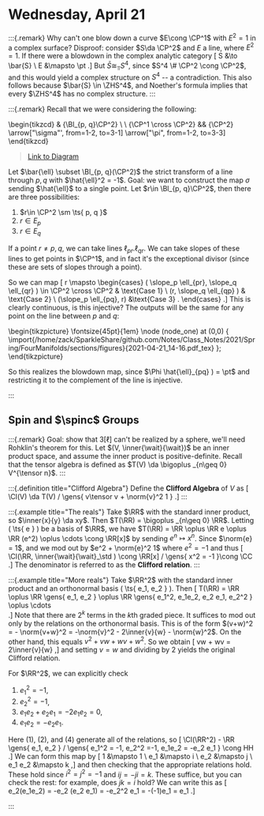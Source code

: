 # Wednesday, April 21

:::{.remark}
Why can't one blow down a curve $E\cong \CP^1$ with $E^2 = 1$ in a complex surface?
Disproof: consider $S\da \CP^2$ and $E$ a line, where $E^2 = 1$.
If there were a blowdown in the complex analytic category
\[
S &\to \bar{S} \\
E &\mapsto \pt
.\]
But $\bar{S} \cong_\Top S^4$, since $S^4 \# \CP^2 \cong \CP^2$, and this would yield a complex structure on $S^4$ -- a contradiction.
This also follows because $\bar{S} \in \ZHS^4$, and Noether's formula implies that every $\ZHS^4$ has no complex structure.
:::

:::{.remark}
Recall that we were considering the following:

\begin{tikzcd}
	& {\Bl_{p, q}\CP^2} \\
	\\
	{\CP^1 \cross \CP^2} && {\CP^2}
	\arrow["\sigma"', from=1-2, to=3-1]
	\arrow["\pi", from=1-2, to=3-3]
\end{tikzcd}

> [Link to Diagram](https://q.uiver.app/?q=WzAsMyxbMSwwLCJcXEJsX3twLCBxfVxcQ1BeMiJdLFsyLDIsIlxcQ1BeMiJdLFswLDIsIlxcQ1BeMSBcXGNyb3NzIFxcQ1BeMSJdLFswLDIsIlxcc2lnbWEiLDJdLFswLDEsIlxccGkiXV0=)

Let $\bar{\ell} \subset \Bl_{p, q}(\CP^2)$ the strict transform of a line through $p, q$ with $\hat{\ell}^2 = -1$.
Goal: we want to construct the map $\sigma$ sending $\hat{\ell}$ to a single point.
Let $r\in \Bl_{p, q}\CP^2$, then there are three possibilities:

1. $r\in \CP^2 \sm \ts{ p, q }$
2. $r\in E_p$
3. $r\in E_q$

If a point $r \neq p, q$, we can take lines $\ell_{pr}. \ell_{qr}$.
We can take slopes of these lines to get points in $\CP^1$, and in fact it's the exceptional divisor (since these are sets of slopes through a point).

So we can map
\[
r \mapsto 
\begin{cases}
( \slope_p \ell_{pr}, \slope_q \ell_{qr} ) \in \CP^2 \cross \CP^2
& \text{Case 1}
\\
(r, \slope_q \ell_{qp} ) 
& \text{Case 2}
\\
(\slope_p \ell_{pq}, r)
&\text{Case 3}
.
\end{cases}
.\]
This is clearly continuous, is this injective?
The outputs will be the same for any point on the line between $p$ and $q$:

\begin{tikzpicture}
\fontsize{45pt}{1em} 
\node (node_one) at (0,0) { \import{/home/zack/SparkleShare/github.com/Notes/Class_Notes/2021/Spring/FourManifolds/sections/figures}{2021-04-21_14-16.pdf_tex} };
\end{tikzpicture}

So this realizes the blowdown map, since $\Phi \hat{\ell}_{pq} ) = \pt$ and restricting it to  the complement of the line is injective.

:::

## Spin and $\spinc$ Groups


:::{.remark}
Goal: show that $3[\ell]$ can't be realized by a sphere, we'll need Rohklin's theorem for this.
Let $(V, \inner{\wait}{\wait})$ be an inner product space, and assume the inner product is positive-definite.
Recall that the tensor algebra is defined as $T(V) \da \bigoplus _{n\geq 0} V^{\tensor n}$.
:::


:::{.definition title="Clifford Algebra"}
Define the **Clifford Algebra** of $V$ as
\[
\Cl(V) \da T(V) / \gens{ v\tensor v + \norm{v}^2 1 } 
.\]
:::


:::{.example title="The reals"}
Take $\RR$ with the standard inner product, so $\inner{x}{y} \da xy$.
Then $T(\RR) = \bigoplus _{n\geq 0} \RR$.
Letting \( \ts{ e } \) be a basis of $\RR$, we have $T(\RR) = \RR \oplus \RR e \oplus \RR (e^2) \oplus \cdots \cong \RR[x]$ by sending $e^n\mapsto x^n$.
Since $\norm{e} = 1$, and we mod out by $e^2 + \norm{e}^2 1$ where $e^2 = -1$ and thus
\[
\Cl(\RR, \inner{\wait}{\wait}_\std ) \cong \RR[x] / \gens{ x^2 = -1 }\cong \CC 
.\]
The denominator is referred to as the **Clifford relation**.
:::


:::{.example title="More reals"}
Take $\RR^2$ with the standard inner product and an orthonormal basis  \( \ts{ e_1, e_2 } \).
Then
\[
T(\RR) = \RR \oplus \RR \gens{ e_1, e_2 } \oplus \RR \gens{ e_1^2, e_1e_2, e_2 e_1, e_2^2 } \oplus \cdots  
.\]
Note that there are $2^k$ terms in the $k$th graded piece.
It suffices to mod out only by the relations on the orthonormal basis.
This is of the form $(v+w)^2 = - \norm{v+w}^2 = -\norm{v}^2 - 2\inner{v}{w} - \norm{w}^2$. 
On the other hand, this equals $v^2 + vw + wv + w^2$.
So we obtain
\[
vw + wv = 2\inner{v}{w}
,\]
and setting $v=w$ and dividing by 2 yields the original Clifford relation.

For $\RR^2$, we can explicitly check

1. $e_1^2 = -1$,
2. $e_2^2 = -1$,
3. $e_1e_2 + e_2 e_1 = -2e_1 e_2 = 0$,
4. $e_1 e_2 = -e_2 e_1$.

Here (1), (2), and (4) generate all of the relations, so
\[
\Cl(\RR^2) - \RR \gens{ e_1, e_2 } / \gens{ e_1^2 = -1, e_2^2 =-1, e_1e_2 = -e_2 e_1 } \cong HH
.\]
We can form this map by 
\[
1 &\mapsto 1 \\
e_1 &\mapsto i \\
e_2 &\mapsto j \\
e_1 e_2 &\mapsto k
,\]
and then checking that the appropriate relations hold.
These hold since $i^2 = j^2 = -1$ and $ij=-ji = k$.
These suffice, but you can check the rest: for example, does $jk=i$ hold?
We can write this as
\[
e_2(e_1e_2) = -e_2 (e_2 e_1) = -e_2^2 e_1 = -(-1)e_1 = e_1
.\]




:::





